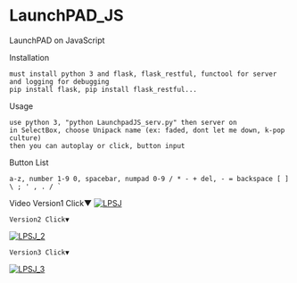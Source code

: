# LaunchPAD_JS
LaunchPAD on JavaScript

Installation

	must install python 3 and flask, flask_restful, functool for server and logging for debugging
	pip install flask, pip install flask_restful...

Usage

	use python 3, "python LaunchpadJS_serv.py" then server on
	in SelectBox, choose Unipack name (ex: faded, dont let me down, k-pop culture)
 	then you can autoplay or click, button input
  
Button List

	a-z, number 1-9 0, spacebar, numpad 0-9 / * - + del, - = backspace [ ] \ ; ' , . / `

Video
	Version1 Click▼
[![LPSJ](https://github.com/rouismia/LaunchPAD_JS/blob/master/GIF4.gif?raw=true)](https://www.youtube.com/watch?v=VlBlGmsLa2A&feature=youtu.be "LPSJ")

	Version2 Click▼
[![LPSJ_2](https://github.com/rouismia/LaunchPAD_JS/blob/master/GIF.gif?raw=true)](https://www.youtube.com/watch?v=qfbsu-vFfRY "LPSJ_2")

	Version3 Click▼
[![LPSJ_3](https://github.com/rouismia/LaunchPAD_JS/blob/master/GIF2.gif?raw=true)](https://www.youtube.com/watch?v=qfbsu-vFfRY "LPSJ_3")
